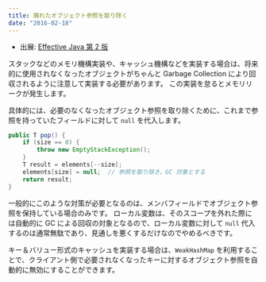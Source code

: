 ```yaml
---
title: 廃れたオブジェクト参照を取り除く
date: "2016-02-18"
---
```


* 出展: <a href="http://hb.afl.rakuten.co.jp/hgc/144180a1.9ac213ee.144180a2.e4d0f394/?pc=http%3a%2f%2fitem.rakuten.co.jp%2fbook%2f12699391%2f%3fscid%3daf_link_txt&amp;m=http%3a%2f%2fm.rakuten.co.jp%2fbook%2fi%2f16859484%2f" target="_blank">Effective Java 第 2 版</a>

スタックなどのメモリ機構実装や、キャッシュ機構などを実装する場合は、将来的に使用されなくなったオブジェクトがちゃんと Garbage Collection により回収されるように注意して実装する必要があります。
この実装を怠るとメモリリークが発生します。

具体的には、必要のなくなったオブジェクト参照を取り除くために、これまで参照を持っていたフィールドに対して `null` を代入します。

```java
public T pop() {
    if (size == 0) {
        throw new EmptyStackException();
    }
    T result = elements[--size];
    elements[size] = null;  // 参照を取り除き、GC 対象とする
    return result;
}
```

一般的にこのような対策が必要となるのは、メンバフィールドでオブジェクト参照を保持している場合のみです。
ローカル変数は、そのスコープを外れた際には自動的に GC による回収の対象となるので、ローカル変数に対して `null` 代入するのは通常無駄であり、見通しを悪くするだけなのでやめるべきです。

キー＆バリュー形式のキャッシュを実装する場合は、`WeakHashMap` を利用することで、クライアント側で必要されなくなったキーに対するオブジェクト参照を自動的に無効にすることができます。

